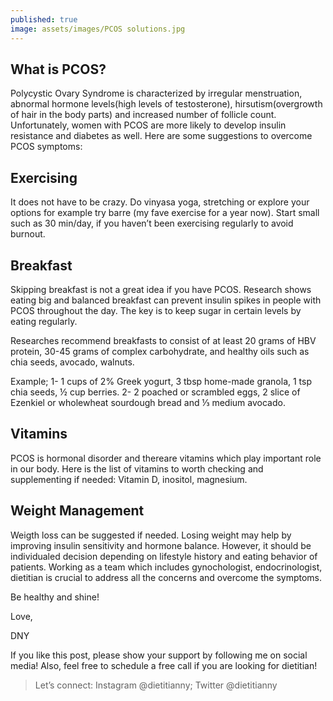 ```yaml
---
published: true
image: assets/images/PCOS solutions.jpg
---
```


##  What is PCOS?

Polycystic Ovary Syndrome is characterized by irregular menstruation, abnormal hormone levels(high levels of testosterone), hirsutism(overgrowth of hair in the body parts) and increased number of follicle count. Unfortunately, women with PCOS are more likely to develop insulin resistance and diabetes as well. Here are some suggestions to overcome PCOS symptoms:


## Exercising

It does not have to be crazy. Do vinyasa yoga, stretching or explore your options for example try barre (my fave exercise for a year now). Start small such as 30 min/day, if you haven’t been exercising regularly to avoid burnout.


## Breakfast

Skipping breakfast is not a great idea if you have PCOS. Research shows eating big and balanced breakfast can prevent insulin spikes in people with PCOS throughout the day. The key is to keep sugar in certain levels by eating regularly.

Researches recommend breakfasts to consist of at least 20 grams of HBV protein, 30-45 grams of complex carbohydrate, and healthy oils such as chia seeds, avocado, walnuts.

Example;
1- 1 cups of 2% Greek yogurt, 3 tbsp home-made granola, 1 tsp chia seeds, ½ cup berries.
2- 2 poached or scrambled eggs, 2 slice of Ezenkiel or wholewheat sourdough bread and ⅓ medium avocado.

## Vitamins

PCOS is hormonal disorder and thereare vitamins which play important role in our body. Here is the list of vitamins to worth checking and supplementing if needed: Vitamin D, inositol, magnesium.

## Weight Management

Weigth loss can be suggested if needed. Losing weight may help by improving insulin sensitivity and hormone balance. However, it should be individualed decision depending on lifestyle history and eating behavior of patients. Working as a team which includes gynochologist, endocrinologist, dietitian is crucial to address all the concerns and overcome the symptoms.

Be healthy and shine!

Love,

DNY

If you like this post, please show your support by following me on social media! Also, feel free to schedule a free call if you are looking for dietitian! 

> Let’s connect: Instagram @dietitianny; Twitter @dietitianny
